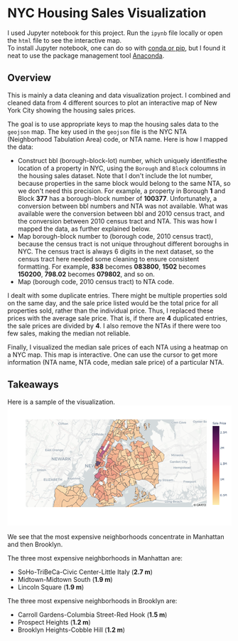 # NYC Housing Sales Visualization

I used Jupyter notebook for this project. Run the `ipynb` file locally or open the `html` file to see the interactive map. \
To install Jupyter notebook, one can do so with [conda or pip](https://jupyter.org/install), but I found it neat to use the package management tool [Anaconda](https://docs.anaconda.com/anaconda/install/).


## Overview
This is mainly a data cleaning and data visualization project. I combined and cleaned data from 4 different sources to plot an interactive map of New York City showing the housing sales prices. 

The goal is to use appropriate keys to map the housing sales data to the `geojson` map. The key used in the `geojson` file is the NYC NTA (Neighborhood Tabulation Area) code, or NTA name. Here is how I mapped the data:
- Construct bbl (borough-block-lot) number, which uniquely identifiesthe location of a property in NYC, using the `Borough` and `Block` coloumns in the housing sales dataset. Note that I don't include the lot number, because properties in the same block would belong to the same NTA, so we don't need this precision. For example, a property in Borough **1** and Block **377** has a borough-block number of **100377**. Unfortunately, a conversion between bbl numbers and NTA was not available. What was available were the conversion between bbl and 2010 census tract, and the conversion between 2010 census tract and NTA. This was how I mapped the data, as further explained below.
- Map borough-block number to (borough code, 2010 census tract), because the census tract is not unique throughout different boroughs in NYC. The census tract is always 6 digits in the next dataset, so the census tract here needed some cleaning to ensure consistent formatting. For example, **838** becomes **083800**, **1502** becomes **150200**, **798.02** becomes **079802**, and so on.
- Map (borough code, 2010 census tract) to NTA code.

I dealt with some duplicate entries. There might be multiple properties sold on the same day, and the sale price listed would be the total price for all properties sold, rather than the individual price. Thus, I replaced these prices with the average sale price. That is, if there are **4** duplicated entries, the sale prices are divided by **4**. I also remove the NTAs if there were too few sales, making the median not reliable.

Finally, I visualized the median sale prices of each NTA using a heatmap on a NYC map. This map is interactive. One can use the cursor to get more information (NTA name, NTA code, median sale price) of a particular NTA.

## Takeaways
Here is a sample of the visualization.
![Alt text](sample_map.png?raw=true "Title")

We see that the most expensive neighborhoods concentrate in Manhattan and then Brooklyn. 

The three most expensive neighborhoods in Manhattan are: 
- SoHo-TriBeCa-Civic Center-Little Italy (**2.7 m**)
- Midtown-Midtown South (**1.9 m**)
- Lincoln Square (**1.9 m**) 
 
The three most expensive neighborhoods in Brooklyn are:  
- Carroll Gardens-Columbia Street-Red Hook (**1.5 m**)
- Prospect Heights (**1.2 m**)
- Brooklyn Heights-Cobble Hill (**1.2 m**)
